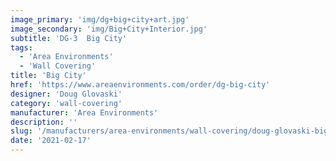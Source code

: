 ```yaml
---
image_primary: 'img/dg+big+city+art.jpg'
image_secondary: 'img/Big+City+Interior.jpg'
subtitle: 'DG-3  Big City'
tags:
  - 'Area Environments'
  - 'Wall Covering'
title: 'Big City'
href: 'https://www.areaenvironments.com/order/dg-big-city'
designer: 'Doug Glovaski'
category: 'wall-covering'
manufacturer: 'Area Environments'
description: ''
slug: '/manufacturers/area-environments/wall-covering/doug-glovaski-big-city'
date: '2021-02-17'
---
```

